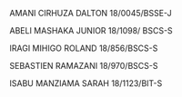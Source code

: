 AMANI CIRHUZA DALTON 18/0045/BSSE-J




ABELI MASHAKA JUNIOR 18/1098/ BSCS-S




IRAGI MIHIGO ROLAND 18/856/BSCS-S 




SEBASTIEN RAMAZANI 18/970/BSCS-S 




ISABU MANZIAMA SARAH 18/1123/BIT-S 
